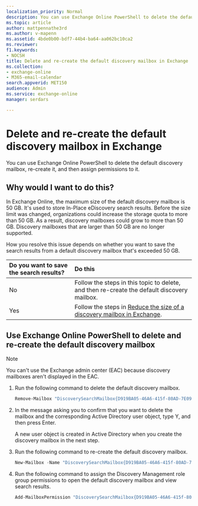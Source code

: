```yaml
---
localization_priority: Normal
description: You can use Exchange Online PowerShell to delete the default discovery mailbox, re-create it, and then assign permissions to it.
ms.topic: article
author: mattpennathe3rd
ms.author: v-mapenn
ms.assetid: 4bde0b00-bdf7-44b4-ba64-aa062bc10ca2
ms.reviewer: 
f1.keywords:
- NOCSH
title: Delete and re-create the default discovery mailbox in Exchange
ms.collection: 
- exchange-online
- M365-email-calendar
search.appverid: MET150
audience: Admin
ms.service: exchange-online
manager: serdars

---
```


# Delete and re-create the default discovery mailbox in Exchange

You can use Exchange Online PowerShell to delete the default discovery mailbox, re-create it, and then assign permissions to it.

## Why would I want to do this?

In Exchange Online, the maximum size of the default discovery mailbox is 50 GB. It's used to store In-Place eDiscovery search results. Before the size limit was changed, organizations could increase the storage quota to more than 50 GB. As a result, discovery mailboxes could grow to more than 50 GB. Discovery mailboxes that are larger than 50 GB are no longer supported.

How you resolve this issue depends on whether you want to save the search results from a default discovery mailbox that's exceeded 50 GB.

|**Do you want to save the search results?**|**Do this**|
|:-----|:-----|
|No|Follow the steps in this topic to delete, and then re-create the default discovery mailbox.|
|Yes|Follow the steps in [Reduce the size of a discovery mailbox in Exchange](reduce-discovery-mailbox-size.md).|

## Use Exchange Online PowerShell to delete and re-create the default discovery mailbox

> [!NOTE]
> You can't use the Exchange admin center (EAC) because discovery mailboxes aren't displayed in the EAC.

1. Run the following command to delete the default discovery mailbox.

   ```PowerShell
   Remove-Mailbox "DiscoverySearchMailbox{D919BA05-46A6-415f-80AD-7E09334BB852}"
   ```

2. In the message asking you to confirm that you want to delete the mailbox and the corresponding Active Directory user object, type Y, and then press Enter.

   A new user object is created in Active Directory when you create the discovery mailbox in the next step.

3. Run the following command to re-create the default discovery mailbox.

   ```PowerShell
   New-Mailbox -Name "DiscoverySearchMailbox{D919BA05-46A6-415f-80AD-7E09334BB852}" -Alias "DiscoverySearchMailbox{D919BA05-46A6-415f-80AD-7E09334BB852}" -DisplayName "Discovery Search Mailbox" -Discovery
   ```

4. Run the following command to assign the Discovery Management role group permissions to open the default discovery mailbox and view search results.

   ```PowerShell
   Add-MailboxPermission "DiscoverySearchMailbox{D919BA05-46A6-415f-80AD-7E09334BB852}" -User "Discovery Management" -AccessRights FullAccess -InheritanceType all
   ```
